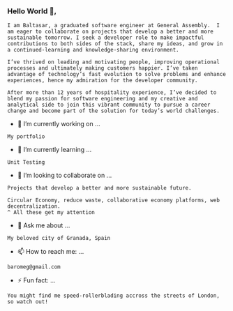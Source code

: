 ### Hello World 👋,
```
I am Baltasar, a graduated software engineer at General Assembly.  I am eager to collaborate on projects that develop a better and more sustainable tomorrow. I seek a developer role to make impactful contributions to both sides of the stack, share my ideas, and grow in a continued-learning and knowledge-sharing environment. 

I’ve thrived on leading and motivating people, improving operational processes and ultimately making customers happier. I’ve taken advantage of technology’s fast evolution to solve problems and enhance experiences, hence my admiration for the developer community.

After more than 12 years of hospitality experience, I’ve decided to blend my passion for software engineering and my creative and analytical side to join this vibrant community to pursue a career change and become part of the solution for today’s world challenges.

```
- 🔭 I’m currently working on ...
```
My portfolio
```
- 🌱 I’m currently learning ...
```
Unit Testing
```
- 👯 I’m looking to collaborate on ...
```
Projects that develop a better and more sustainable future.

Circular Economy, reduce waste, collaborative economy platforms, web decentralization. 
^ All these get my attention
```
- 💬 Ask me about ...
```
My beloved city of Granada, Spain
```
- 📫 How to reach me: ...
```
baromeg@gmail.com
```
- ⚡ Fun fact: ...
```
You might find me speed-rollerblading accross the streets of London, so watch out!
```

